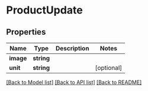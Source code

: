 # ProductUpdate

## Properties
Name | Type | Description | Notes
------------ | ------------- | ------------- | -------------
**image** | **string** |  | 
**unit** | **string** |  | [optional] 

[[Back to Model list]](../README.md#documentation-for-models) [[Back to API list]](../README.md#documentation-for-api-endpoints) [[Back to README]](../README.md)


